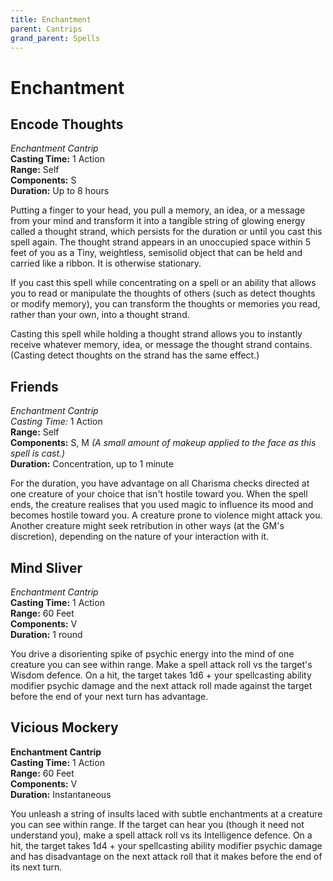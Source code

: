 ```yaml
---
title: Enchantment
parent: Cantrips
grand_parent: Spells
---
```


# Enchantment

## Encode Thoughts
*Enchantment Cantrip*<br>
**Casting Time:** 1 Action<br>
**Range:** Self<br>
**Components:** S<br>
**Duration:** Up to 8 hours

Putting a finger to your head, you pull a memory, an idea, or a message from your mind and transform it into a tangible string of glowing energy called a thought strand, which persists for the duration or until you cast this spell again. The thought strand appears in an unoccupied space within 5 feet of you as a Tiny, weightless, semisolid object that can be held and carried like a ribbon. It is otherwise stationary.

If you cast this spell while concentrating on a spell or an ability that allows you to read or manipulate the thoughts of others (such as detect thoughts or modify memory), you can transform the thoughts or memories you read, rather than your own, into a thought strand.

Casting this spell while holding a thought strand allows you to instantly receive whatever memory, idea, or message the thought strand contains. (Casting detect thoughts on the strand has the same effect.)

## Friends
*Enchantment Cantrip*<br>
*Casting Time:* 1 Action<br>
**Range:** Self<br>
**Components:** S, M *(A small amount of makeup applied to the face as this spell is cast.)*<br>
**Duration:** Concentration, up to 1 minute

For the duration, you have advantage on all Charisma checks directed at one creature of your choice that isn't hostile toward you. When the spell ends, the creature realises that you used magic to influence its mood and becomes hostile toward you. A creature prone to violence might attack you. Another creature might seek retribution in other ways (at the GM's discretion), depending on the nature of your interaction with it.

## Mind Sliver
*Enchantment Cantrip*<br>
**Casting Time:** 1 Action<br>
**Range:** 60 Feet<br>
**Components:** V<br>
**Duration:** 1 round

You drive a disorienting spike of psychic energy into the mind of one creature you can see within range. Make a spell attack roll vs the target's Wisdom defence. On a hit, the target takes 1d6 + your spellcasting ability modifier psychic damage and the next attack roll made against the target before the end of your next turn has advantage.

## Vicious Mockery
**Enchantment Cantrip**<br>
**Casting Time:** 1 Action<br>
**Range:** 60 Feet<br>
**Components:** V<br>
**Duration:** Instantaneous

You unleash a string of insults laced with subtle enchantments at a creature you can see within range. If the target can hear you (though it need not understand you), make a spell attack roll vs its Intelligence defence. On a hit, the target takes 1d4 + your spellcasting ability modifier psychic damage and has disadvantage on the next attack roll that it makes before the end of its next turn.
